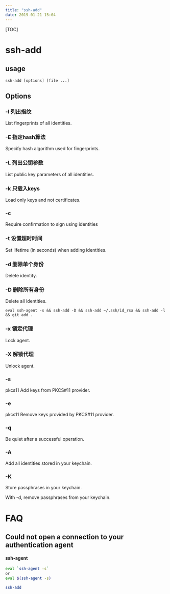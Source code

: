 ```yaml
---
title: "ssh-add"
date: 2019-01-21 15:04
---
```



[TOC]



# ssh-add



## usage

```
ssh-add [options] [file ...]
```

## Options

### -l  列出指纹

List fingerprints of all identities.



### -E 指定hash算法

Specify hash algorithm used for fingerprints.



### -L 列出公钥参数

List public key parameters of all identities.



### -k 只载入keys

Load only keys and not certificates.



### -c  

Require confirmation to sign using identities



### -t 设置超时时间

Set lifetime (in seconds) when adding identities.

### -d 删除单个身份

Delete identity.

### -D 删除所有身份

Delete all identities.

```
eval ssh-agent -s && ssh-add -D && ssh-add ~/.ssh/id_rsa && ssh-add -l && git add .
```



### -x 锁定代理

Lock agent.

### -X 解锁代理

Unlock agent.

### -s

pkcs11   Add keys from PKCS#11 provider.

### -e

pkcs11   Remove keys provided by PKCS#11 provider.

### -q

Be quiet after a successful operation.

### -A

Add all identities stored in your keychain.

### -K

Store passphrases in your keychain.

With -d, remove passphrases from your keychain.







# FAQ

## Could not open a connection to your authentication agent



#### ssh-agent

```bash
eval `ssh-agent -s` 
or
eval $(ssh-agent -s)

ssh-add
```